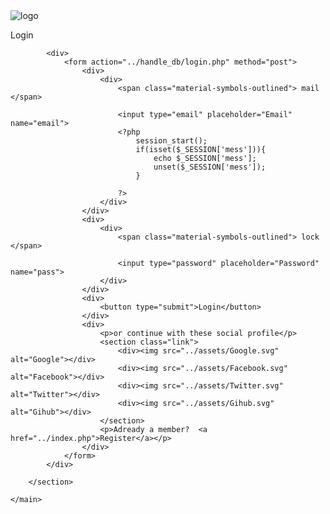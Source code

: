 
<?php require_once("../section/head.php") ?>
<body>
    <main class="main">
        <section class="cont-login">
            <div><img src="../assets/devchallenges-light.svg" alt="logo"></div>
            <p>Login</p>
            
            <div>
                <form action="../handle_db/login.php" method="post">
                    <div>
                        <div>
                            <span class="material-symbols-outlined"> mail </span>
                        
                            <input type="email" placeholder="Email" name="email">
                            <?php
                                session_start();
                                if(isset($_SESSION['mess'])){
                                    echo $_SESSION['mess'];
                                    unset($_SESSION['mess']);
                                }

                            ?>
                        </div>
                    </div>
                    <div>
                        <div>
                            <span class="material-symbols-outlined"> lock </span>
                        
                            <input type="password" placeholder="Password" name="pass">
                        </div>
                    </div>
                    <div>
                        <button type="submit">Login</button>
                    </div>
                    <div>
                        <p>or continue with these social profile</p>
                        <section class="link">
                            <div><img src="../assets/Google.svg" alt="Google"></div>
                            <div><img src="../assets/Facebook.svg" alt="Facebook"></div>
                            <div><img src="../assets/Twitter.svg" alt="Twitter"></div>
                            <div><img src="../assets/Gihub.svg" alt="Gihub"></div>
                        </section>
                        <p>Adready a member?  <a href="../index.php">Register</a></p>
                    </div>
                </form>
            </div>

        </section>

    </main>
    
</body>
</html>